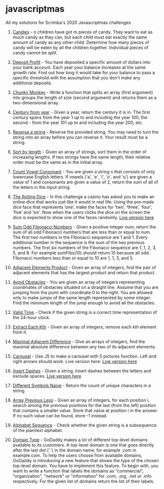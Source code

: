 # javascriptmas
All my solutions for Scrimba's 2020 Javascriptmas challenges

1. [Candies](https://github.com/sheilagomes/javascriptmas/blob/main/candies.js) - n children have got m pieces of candy. They want to eat as much candy as they can, but each child must eat exactly the same amount of candy as any other child. Determine how many pieces of candy will be eaten by all the children together. Individual pieces of candy cannot be split.

2. [Deposit Profit](https://github.com/sheilagomes/javascriptmas/blob/main/depositProfit.js) - You have deposited a specific amount of dollars into your bank account. Each year your balance increases at the same growth rate. Find out how long it would take for your balance to pass a specific threshold with the assumption that you don't make any additional deposits.

3. [Chunky Monkey](https://github.com/sheilagomes/javascriptmas/blob/main/chunkyMonkey.js) - Write a function that splits an array (first argument) into groups the length of size (second argument) and returns them as a two-dimensional array.

4. [Century from year](https://github.com/sheilagomes/javascriptmas/blob/main/centuryFromYear.js) - Given a year, return the century it is in. The first century spans from the year 1 up to and including the year 100, the second - from the year 101 up to and including the year 200, etc.

5. [Reverse a string](https://github.com/sheilagomes/javascriptmas/blob/main/reverseAString.js) - Reverse the provided string. You may need to turn the string into an array before you can reverse it. Your result must be a string.

6. [Sort by length](https://github.com/sheilagomes/javascriptmas/blob/main/sortByLength.js) - Given an array of strings, sort them in the order of increasing lengths. If two strings have the same length, their relative order must be the same as in the initial array.

7. [Count Vowel Consonant](https://github.com/sheilagomes/javascriptmas/blob/main/countVowelConsonant.js) - You are given a string s that consists of only lowercase English letters. If vowels ('a', 'e', 'i', 'o', and 'u') are given a value of 1 and consonants are given a value of 2, return the sum of all of the letters in the input string.

8. [The Rolling Dice](https://github.com/sheilagomes/the-rolling-die) - 
In this challenge a casino has asked you to make an online dice that works just like it would in real life. Using the pre-made dice face that represents ‘one’, make the faces for ‘two’, ‘three’, ‘four’, ‘five’ and ‘six’. Now when the users clicks the dice on the screen the dice is expected to show one of the faces randomly. [Live version here](https://sheilagomes.github.io/the-rolling-die/)

9. [Sum Odd Fibonacci Numbers](https://github.com/sheilagomes/javascriptmas/blob/main/sumOddFibonacciNumbers.js) - Given a positive integer num, return the sum of all odd Fibonacci numbers that are less than or equal to num. The first two numbers in the Fibonacci sequence are 1 and 1. Every additional number in the sequence is the sum of the two previous numbers. The first six numbers of the Fibonacci sequence are 1, 1, 2, 3, 5, and 8.
For example sumFibs(10) should return 10 because all odd Fibonacci numbers less than or equal to 10 are 1, 1, 3, and 5.

10. [Adjacent Elements Product](https://github.com/sheilagomes/javascriptmas/blob/main/sumOddFibonacciNumbers.js) - Given an array of integers, find the pair of adjacent elements that has the largest product and return that product.

11. [Avoid Obstacles](https://github.com/sheilagomes/javascriptmas/blob/main/sumOddFibonacciNumbers.js) - You are given an array of integers representing coordinates of obstacles situated on a straight line. Assume that you are jumping from the point with coordinate 0 to the right. You are allowed only to make jumps of the same length represented by some integer. Find the minimum length of the jump enough to avoid all the obstacles.

12. [Valid Time](https://github.com/sheilagomes/javascriptmas/blob/main/sumOddFibonacciNumbers.js) - Check if the given string is a correct time representation of the 24-hour clock.

13. [Extract Each Kth](https://github.com/sheilagomes/javascriptmas/blob/main/sumOddFibonacciNumbers.js) - Given an array of integers, remove each kth element from it.

14. [Maximal Adjacent Difference](https://github.com/sheilagomes/javascriptmas/blob/main/sumOddFibonacciNumbers.js) - Give an arrays of integers, find the maximal absolute difference between any two of its adjacent elements.

15. [Carousel](https://github.com/sheilagomes/carousel) - Use JS to make a carousel with 5 pictures function. Left and right arrows should work. Live version here. [Live version  here](https://sheilagomes.github.io/carousel/)

16. [Insert Dashes](https://github.com/sheilagomes/javascriptmas/blob/main/sumOddFibonacciNumbers.js) - Given a string, insert dashes between the letters and exclude spaces. [Live version  here](https://codepen.io/sheilagomes/full/ZEpKpaj)

17. [Different Symbols Naive](https://github.com/sheilagomes/javascriptmas/blob/main/sumOddFibonacciNumbers.js) - Return the count of unique characters in a string.

18. [Array Previous Less](https://github.com/sheilagomes/javascriptmas/blob/main/sumOddFibonacciNumbers.js) - Given an array of integers, for each position i, search among the previous positions for the last (from the left) position that contains a smaller value. Store that value at position i in the answer. If no such value can be found, store -1 instead.

19. [Alphabet Sequence](https://github.com/sheilagomes/javascriptmas/blob/main/sumOddFibonacciNumbers.js) - Check whether the given string is a subsequence of the plaintext alphabet.

20. [Domain Type](https://github.com/sheilagomes/javascriptmas/blob/main/sumOddFibonacciNumbers.js) - GoDaddy makes a lot of different top-level domains available to its customers. A top-level domain is one that goes directly after the last dot ('.') in the domain name, for example .com in example.com. To help the users choose from available domains, GoDaddy is introducing a new feature that shows the type of the chosen top-level domain. You have to implement this feature. To begin with, you want to write a function that labels the domains as "commercial", "organization", "network" or "information" for .com, .org, .net or .info respectively. For the given list of domains return the list of their labels.
